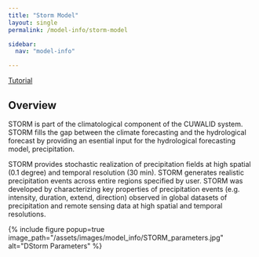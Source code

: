 ```yaml
---
title: "Storm Model"
layout: single
permalink: /model-info/storm-model

sidebar:
  nav: "model-info"

---
```


<a href="/tutorials/storm-tutorial" class="btn btn--primary">Tutorial</a>

## Overview

STORM is part of the climatological component of the CUWALID system. STORM fills the gap between the climate forecasting and the hydrological forecast by providing an esential input for the hydrological forecasting model, precipitation.

STORM provides stochastic realization of precipitation fields at high spatial (0.1 degree) and temporal resolution (30 min). STORM generates realistic precipitation events across entire regions specified by user. STORM was developed by characterizing key properties of precipitation events (e.g. intensity, duration, extend, direction) observed in global datasets of precipitation and remote sensing data at high spatial and temporal resolutions.

{% include figure popup=true image_path="/assets/images/model_info/STORM_parameters.jpg" alt="DStorm Parameters" %}
